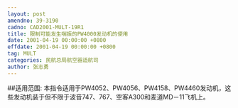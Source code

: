 ```yaml
---
layout: post
amendno: 39-3190
cadno: CAD2001-MULT-19R1
title: 限制可能发生喘振的PW4000发动机的使用
date: 2001-04-19 00:00:00 +0800
effdate: 2001-04-19 00:00:00 +0800
tag: MULT
categories: 民航总局航空器适航司
author: 张志勇
---
```


##适用范围:
本指令适用于PW4052、PW4056、PW4158、PW4460发动机，这些发动机装于但不限于波音747、767、空客A300和麦道MD－11飞机上。

